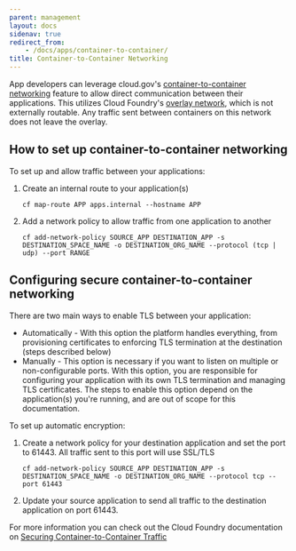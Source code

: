 ```yaml
---
parent: management
layout: docs
sidenav: true
redirect_from: 
    - /docs/apps/container-to-container/
title: Container-to-Container Networking
---
```


App developers can leverage cloud.gov's [container-to-container networking](https://docs.cloudfoundry.org/concepts/understand-cf-networking.html) feature to allow direct communication between their applications. This utilizes Cloud Foundry's [overlay network](https://docs.cloudfoundry.org/concepts/understand-cf-networking.html#overlay-network), which is not externally routable. Any traffic sent between containers on this network does not leave the overlay.

## How to set up container-to-container networking

To set up and allow traffic between your applications:

1. Create an internal route to your application(s)
   ```
   cf map-route APP apps.internal --hostname APP
   ```
2. Add a network policy to allow traffic from one application to another
   ```
   cf add-network-policy SOURCE_APP DESTINATION_APP -s DESTINATION_SPACE_NAME -o DESTINATION_ORG_NAME --protocol (tcp | udp) --port RANGE
   ```

## Configuring secure container-to-container networking

There are two main ways to enable TLS between your application: 
- Automatically - With this option the platform handles everything, from provisioning certificates to enforcing TLS termination at the destination (steps described below)
- Manually - This option is necessary if you want to listen on multiple or non-configurable ports. With this option, you are responsible for configuring your application with its own TLS termination and managing TLS certificates. The steps to enable this option depend on the application(s) you're running, and are out of scope for this documentation.

To set up automatic encryption:

1. Create a network policy for your destination application and set the port to 61443. All traffic sent to this port will use SSL/TLS
   ```
   cf add-network-policy SOURCE_APP DESTINATION_APP -s DESTINATION_SPACE_NAME -o DESTINATION_ORG_NAME --protocol tcp --port 61443
   ```
2. Update your source application to send all traffic to the destination application on port 61443.

For more information you can check out the Cloud Foundry documentation on [Securing Container-to-Container Traffic](https://docs.cloudfoundry.org/concepts/understand-cf-networking.html#securing-traffic)